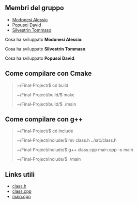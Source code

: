 ## Membri del gruppo
- [Modonesi Alessio](https://github.com/alessiomodonesi)
- [Popusoi David](https://github.com/davidpopusoi)
- [Silvestrin Tommaso](https://github.com/tommasosilvestrin)

Cosa ha sviluppato **Modonesi Alessio**:

Cosa ha sviluppato **Silvestrin Tommaso**:

Cosa ha sviluppato **Popusoi David**:

## Come compilare con Cmake
> ~/Final-Project/$ cd build
>
> ~/Final-Project/build/$ make
> 
> ~/Final-Project/build/$ ./main

## Come compilare con g++
> ~/Final-Project/$ cd include
> 
> ~/Final-Project/include/$ mv class.h ../src/class.h
> 
> ~/Final-Project/include/$ g++ class.cpp main.cpp -o main
> 
> ~/Final-Project/include/$ ./main

## Links utili
- [class.h](./include/class.h)
- [class.cpp](./src/class.cpp)
- [main.cpp](./src/main.cpp)

